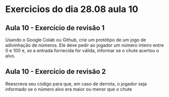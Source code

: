 # Exercicios do dia 28.08 aula 10

## Aula 10 - Exercício de revisão 1
Usando o Google Colab ou Github, crie um protótipo de um jogo de adivinhação de números. 
Ele deve pedir ao jogador um número inteiro entre 0 e 100 e, se a entrada fornecida for válida, informar se o chute acertou o alvo.

## Aula 10 - Exercício de revisão 2
Reescreva seu código para que, em caso de derrota, o jogador seja informado se o número alvo era maior ou menor que o chute
